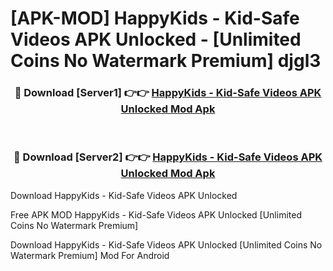 # [APK-MOD] HappyKids - Kid-Safe Videos APK Unlocked - [Unlimited Coins No Watermark Premium] djgl3



<div align="center">
<h3>🔴 Download [Server1] 👉👉 <a href="https://momento.my/?title=HappyKids_-_Kid-Safe_Videos_APK_Unlocked">HappyKids - Kid-Safe Videos APK Unlocked Mod Apk</a></h3><br>

<h3>🔴 Download [Server2] 👉👉 <a href="https://momento.my/?title=HappyKids_-_Kid-Safe_Videos_APK_Unlocked">HappyKids - Kid-Safe Videos APK Unlocked Mod Apk</a></h3>
</div>



Download HappyKids - Kid-Safe Videos APK Unlocked 

Free APK MOD HappyKids - Kid-Safe Videos APK Unlocked [Unlimited Coins No Watermark Premium]

Download HappyKids - Kid-Safe Videos APK Unlocked [Unlimited Coins No Watermark Premium] Mod For Android
